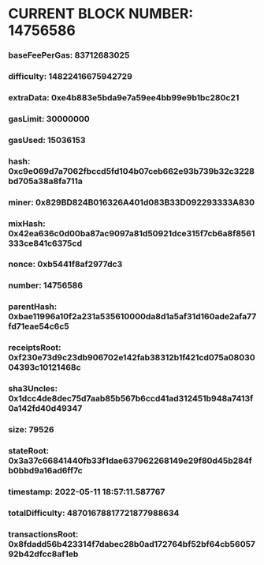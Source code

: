 # CURRENT BLOCK NUMBER: 14756586

### baseFeePerGas: 83712683025
### difficulty: 14822416675942729
### extraData: 0xe4b883e5bda9e7a59ee4bb99e9b1bc280c21
### gasLimit: 30000000
### gasUsed: 15036153
### hash: 0xc9e069d7a7062fbccd5fd104b07ceb662e93b739b32c3228bd705a38a8fa711a
### miner: 0x829BD824B016326A401d083B33D092293333A830
### mixHash: 0x42ea636c0d00ba87ac9097a81d50921dce315f7cb6a8f8561333ce841c6375cd
### nonce: 0xb5441f8af2977dc3
### number: 14756586
### parentHash: 0xbae11996a10f2a231a535610000da8d1a5af31d160ade2afa77fd71eae54c6c5
### receiptsRoot: 0xf230e73d9c23db906702e142fab38312b1f421cd075a0803004393c10121468c
### sha3Uncles: 0x1dcc4de8dec75d7aab85b567b6ccd41ad312451b948a7413f0a142fd40d49347
### size: 79526
### stateRoot: 0x3a37c66841440fb33f1dae637962268149e29f80d45b284fb0bbd9a16ad6ff7c
### timestamp: 2022-05-11 18:57:11.587767
### totalDifficulty: 48701678817721877988634
### transactionsRoot: 0x8fdadd56b423314f7dabec28b0ad172764bf52bf64cb5605792b42dfcc8af1eb
